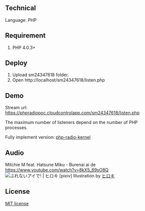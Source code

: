 ## Technical
Language: PHP

## Requirement
1. PHP 4.0.3+

## Deploy
1. Upload sm24347618 folder.
2. Open http://localhost/sm24347618/listen.php

## Demo
Stream url: https://phpradiopoc.cloudcontrolapp.com/sm24347618/listen.php

The maximum number of listeners depend on the number of PHP processes.

Fully implement version: [php-radio-kernel](https://github.com/phateio/php-radio-kernel)

## Audio
Mitchie M feat. Hatsune Miku - Burenai ai de https://www.youtube.com/watch?v=8kX5_69sO8Q
![ぶれないアイで! | ヒロキ [pixiv]](http://i.imgur.com/gy6s4SE.jpg)
Illustration by [ヒロキ](http://www.pixiv.net/member_illust.php?mode=medium&illust_id=47310025)

## License
[MIT license](http://opensource.org/licenses/MIT)
